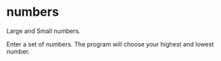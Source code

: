 # numbers
Large and Small numbers.

Enter a set of numbers. The program will choose your highest and lowest number. 
